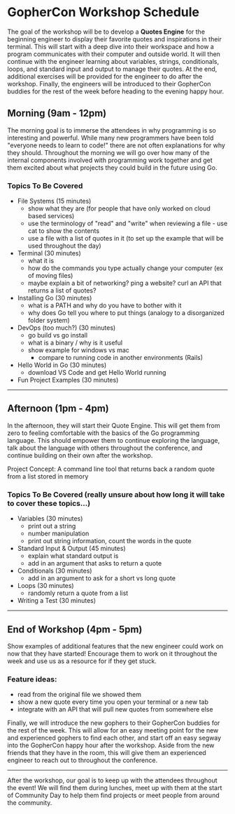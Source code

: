 # GopherCon Workshop Schedule

The goal of the workshop will be to develop a **Quotes Engine** for the beginning engineer to display their favorite quotes and inspirations in their terminal. This will start with a deep dive into their workspace and how a program communicates with their computer and outside world. It will then continue with the engineer learning about variables, strings, conditionals, loops, and standard input and output to manage their quotes. At the end, additional exercises will be provided for the engineer to do after the workshop. Finally, the engineers will be introduced to their GopherCon buddies for the rest of the week before heading to the evening happy hour.

## Morning (9am - 12pm)
The morning goal is to immerse the attendees in why programming is so interesting and powerful. While many new programmers have been told "everyone needs to learn to code!" there are not often explanations for why they should. Throughout the morning we will go over how many of the internal components involved with programming work together and get them excited about what projects they could build in the future using Go.

### Topics To Be Covered
- File Systems (15 minutes)
    - show what they are (for people that have only worked on cloud based services)
    - use the terminology of "read" and "write" when reviewing a file - use cat to show the contents
    - use a file with a list of quotes in it (to set up the example that will be used throughout the day)
- Terminal (30 minutes)
    - what it is
    - how do the commands you type actually change your computer (ex of moving files)
    - maybe explain a bit of networking? ping a website? curl an API that returns a list of quotes?
- Installing Go (30 minutes)
    - what is a PATH and why do you have to bother with it
    - why does Go tell you where to put things (analogy to a disorganized folder system)
- DevOps (too much?) (30 minutes)
    - go build vs go install
    - what is a binary / why is it useful 
    - show example for windows vs mac 
        - compare to running code in another environments (Rails)
- Hello World in Go (30 minutes)
    - download VS Code and get Hello World running
- Fun Project Examples (30 minutes)

------------------------

## Afternoon (1pm - 4pm)
In the afternoon, they will start their Quote Engine. This will get them from zero to feeling comfortable with the basics of the Go programming language. This should empower them to continue exploring the language, talk about the language with others throughout the conference, and continue building on their own after the workshop.

Project Concept: A command line tool that returns back a random quote from a list stored in memory

### Topics To Be Covered (really unsure about how long it will take to cover these topics...)
- Variables (30 minutes)
    - print out a string 
    - number manipulation 
    - print out string information, count the words in the quote
- Standard Input & Output (45 minutes)
    - explain what standard output is 
    - add in an argument that asks to return a quote
- Conditionals (30 minutes)
    - add in an argument to ask for a short vs long quote 
- Loops (30 minutes)
    - randomly return a quote from a list 
- Writing a Test (30 minutes)

------------------------

## End of Workshop (4pm - 5pm)

Show examples of additional features that the new engineer could work on now that they have started! Encourage them to work on it throughout the week and use us as a resource for if they get stuck.

### Feature ideas:
- read from the original file we showed them
- show a new quote every time you open your terminal or a new tab
- integrate with an API that will pull new quotes from somewhere else

Finally, we will introduce the new gophers to their GopherCon buddies for the rest of the week. This will allow for an easy meeting point for the new and experienced gophers to find each other, and start off an easy segway into the GopherCon happy hour after the workshop. Aside from the new friends that they have in the room, this will give them an experienced engineer to reach out to throughout the conference.

------------------------

After the workshop, our goal is to keep up with the attendees throughout the event! We will find them during lunches, meet up with them at the start of Community Day to help them find projects or meet people from around the community.